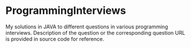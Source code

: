 # ProgrammingInterviews
My solutions in JAVA to different questions in various programming interviews. Description of the question or the corresponding question URL is provided in source code for reference. 
